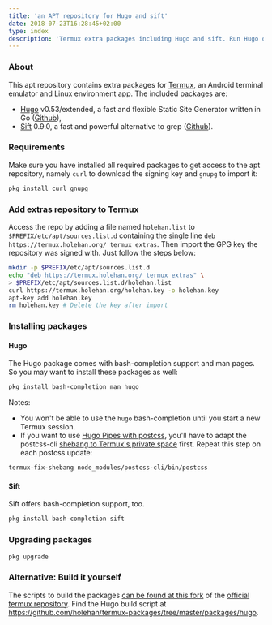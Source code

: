 ```yaml
---
title: 'an APT repository for Hugo and sift'
date: 2018-07-23T16:28:45+02:00
type: index
description: 'Termux extra packages including Hugo and sift. Run Hugo on Android and impress your friends.'
---
```


### About

This apt repository contains extra packages for [Termux](https://termux.com/), an Android terminal emulator and Linux environment app. The included packages are:

- [Hugo](https://gohugo.io/) v0.53/extended, a fast and flexible Static Site Generator written in Go ([Github](https://github.com/gohugoio/hugo)),
- [Sift](https://sift-tool.org) 0.9.0, a fast and powerful alternative to grep ([Github](https://github.com/svent/sift/)).

### Requirements

Make sure you have installed all required packages to get access to the apt repository, namely `curl` to download the signing key and `gnupg` to import it:

```bash
pkg install curl gnupg
```

### Add extras repository to Termux

Access the repo by adding a file named `holehan.list` to `$PREFIX/etc/apt/sources.list.d` containing the single line
`deb https://termux.holehan.org/ termux extras`. Then import the GPG key the repository was signed with. Just follow the steps below:

```bash
mkdir -p $PREFIX/etc/apt/sources.list.d
echo "deb https://termux.holehan.org/ termux extras" \
> $PREFIX/etc/apt/sources.list.d/holehan.list
curl https://termux.holehan.org/holehan.key -o holehan.key
apt-key add holehan.key
rm holehan.key # Delete the key after import
```

### Installing packages

#### Hugo

The Hugo package comes with bash-completion support and man pages. So you may want to install these packages as well:

```bash
pkg install bash-completion man hugo
```

Notes:

- You won't be able to use the `hugo` bash-completion until you start a new Termux session.
- If you want to use [Hugo Pipes with postcss](http://gohugo.io/hugo-pipes/postcss/), you'll have to adapt the postcss-cli [shebang to Termux's private space](https://wiki.termux.com/wiki/Termux-fix-shebang) first. Repeat this step on each postcss update:

```bash
termux-fix-shebang node_modules/postcss-cli/bin/postcss
```

#### Sift

Sift offers bash-completion support, too.

```bash
pkg install bash-completion sift
```

### Upgrading packages

```bash
pkg upgrade
```

### Alternative: Build it yourself

The scripts to build the packages [can be found at this fork](https://github.com/holehan/termux-packages) of the [official termux repository](https://github.com/termux/termux-packages). Find the Hugo build script at <https://github.com/holehan/termux-packages/tree/master/packages/hugo>.
